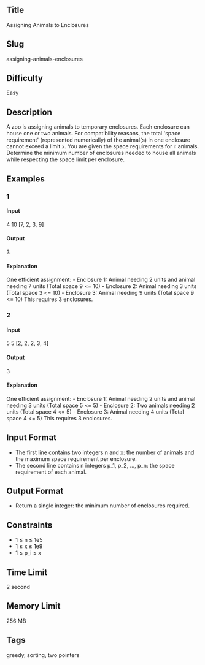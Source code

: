 ## Title

Assigning Animals to Enclosures

## Slug

assigning-animals-enclosures

## Difficulty

Easy

## Description

A zoo is assigning animals to temporary enclosures. Each enclosure can house one or two animals. For compatibility reasons, the total 'space requirement' (represented numerically) of the animal(s) in one enclosure cannot exceed a limit `x`. You are given the space requirements for `n` animals. Determine the minimum number of enclosures needed to house all animals while respecting the space limit per enclosure.

## Examples

### 1

#### Input

4 10
[7, 2, 3, 9]

#### Output

3

#### Explanation

One efficient assignment:
    - Enclosure 1: Animal needing 2 units and animal needing 7 units (Total space 9 <= 10)
    - Enclosure 2: Animal needing 3 units (Total space 3 <= 10)
    - Enclosure 3: Animal needing 9 units (Total space 9 <= 10)
This requires 3 enclosures.

### 2

#### Input

5 5
[2, 2, 2, 3, 4]

#### Output

3

#### Explanation

One efficient assignment:
    - Enclosure 1: Animal needing 2 units and animal needing 3 units (Total space 5 <= 5)
    - Enclosure 2: Two animals needing 2 units (Total space 4 <= 5)
    - Enclosure 3: Animal needing 4 units (Total space 4 <= 5)
This requires 3 enclosures.

## Input Format

- The first line contains two integers n and x: the number of animals and the maximum space requirement per enclosure.
- The second line contains n integers p_1, p_2, ..., p_n: the space requirement of each animal.

## Output Format

- Return a single integer: the minimum number of enclosures required.

## Constraints

- 1 ≤ n ≤ 1e5
- 1 ≤ x ≤ 1e9
- 1 ≤ p_i ≤ x

## Time Limit

2 second

## Memory Limit

256 MB

## Tags

greedy, sorting, two pointers